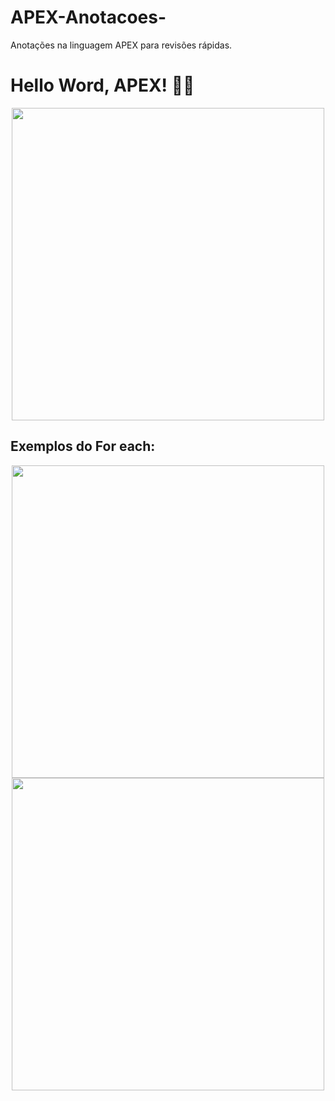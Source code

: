 # APEX-Anotacoes-
Anotações na linguagem APEX para revisões rápidas. 
<h1> Hello Word, APEX! ✍🏼 </h1>

<div align="center">
<img src="https://user-images.githubusercontent.com/110033143/232263876-1dbf6e20-0625-4557-bedf-a3c726af9e89.jpg" width="500px" />
</div>

<h2>Exemplos do For each: </h2>
<div align="center">
<img src="https://user-images.githubusercontent.com/110033143/232263444-052c2917-cd33-40d6-ab87-b236f53e3026.png" width="500px" />
</div>

<div align="center">
<img src="https://user-images.githubusercontent.com/110033143/232263542-3da4548d-c8c5-47a8-97eb-82d2810d5b87.png" width="500px" />
</div>


